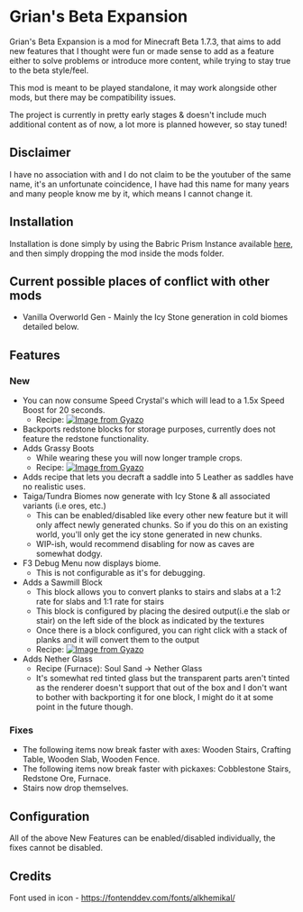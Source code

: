 # Grian's Beta Expansion

Grian's Beta Expansion is a mod for Minecraft Beta 1.7.3, that aims to add new features that I thought were fun or made sense to add as a feature either to solve problems or introduce more content, while trying to stay true to the beta style/feel.

This mod is meant to be played standalone, it may work alongside other mods, but there may be compatibility issues.

The project is currently in pretty early stages & doesn't include much additional content as of now, a lot more is planned however, so stay tuned!

## Disclaimer

I have no association with and I do not claim to be the youtuber of the same name, it's an unfortunate coincidence, I have had this name for many years and many people know me by it, which means I cannot change it.

## Installation

Installation is done simply by using the Babric Prism Instance available [here](https://github.com/babric/prism-instance), and then simply dropping the mod inside the mods folder.

## Current possible places of conflict with other mods

- Vanilla Overworld Gen - Mainly the Icy Stone generation in cold biomes detailed below.

## Features

### New
- You can now consume Speed Crystal's which will lead to a 1.5x Speed Boost for 20 seconds.
    - Recipe: [![Image from Gyazo](https://i.gyazo.com/fc3a14850ea2879ae6bb47f923238fd2.png)](https://gyazo.com/fc3a14850ea2879ae6bb47f923238fd2)
- Backports redstone blocks for storage purposes, currently does not feature the redstone functionality.
- Adds Grassy Boots
    - While wearing these you will now longer trample crops.
    - Recipe: [![Image from Gyazo](https://i.gyazo.com/07979b73a12646950b87fc707cda5541.png)](https://gyazo.com/07979b73a12646950b87fc707cda5541)
- Adds recipe that lets you decraft a saddle into 5 Leather as saddles have no realistic uses.
- Taiga/Tundra Biomes now generate with Icy Stone & all associated variants (i.e ores, etc.)
    - This can be enabled/disabled like every other new feature but it will only affect newly generated chunks. So if you do this on an existing world, you'll only get the icy stone generated in new chunks.
    - WIP-ish, would recommend disabling for now as caves are somewhat dodgy.
- F3 Debug Menu now displays biome.
    - This is not configurable as it's for debugging.
- Adds a Sawmill Block
    - This block allows you to convert planks to stairs and slabs at a 1:2 rate for slabs and 1:1 rate for stairs
    - This block is configured by placing the desired output(i.e the slab or stair) on the left side of the block as indicated by the textures
    - Once there is a block configured, you can right click with a stack of planks and it will convert them to the output
    - Recipe: [![Image from Gyazo](https://i.gyazo.com/57c04b8fa47de9ddc228cb70283672af.png)](https://gyazo.com/57c04b8fa47de9ddc228cb70283672af)
- Adds Nether Glass
    - Recipe (Furnace): Soul Sand -> Nether Glass
    - It's somewhat red tinted glass but the transparent parts aren't tinted as the renderer doesn't support that out of the box and I don't want to bother with backporting it for one block, I might do it at some point in the future though.


### Fixes
- The following items now break faster with axes: Wooden Stairs, Crafting Table, Wooden Slab, Wooden Fence.
- The following items now break faster with pickaxes: Cobblestone Stairs, Redstone Ore, Furnace.
- Stairs now drop themselves.

## Configuration

All of the above New Features can be enabled/disabled individually, the fixes cannot be disabled.

## Credits

Font used in icon - https://fontenddev.com/fonts/alkhemikal/
